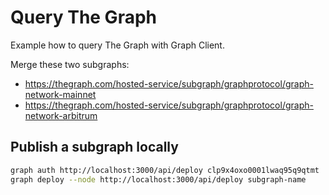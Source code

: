 # Query The Graph

Example how to query The Graph with Graph Client.

Merge these two subgraphs:

- https://thegraph.com/hosted-service/subgraph/graphprotocol/graph-network-mainnet
- https://thegraph.com/hosted-service/subgraph/graphprotocol/graph-network-arbitrum

## Publish a subgraph locally

```bash
graph auth http://localhost:3000/api/deploy clp9x4oxo0001lwaq95q9qtmt
graph deploy --node http://localhost:3000/api/deploy subgraph-name
```
